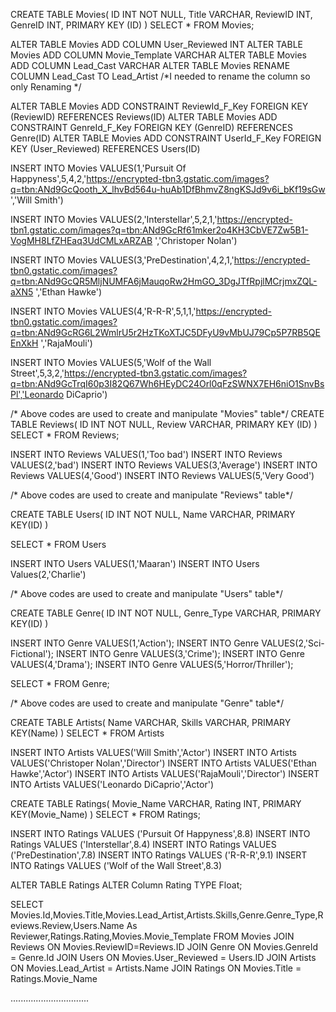 CREATE TABLE Movies(
	ID INT NOT NULL,
	Title VARCHAR,
	ReviewID INT,
	GenreID INT,
	PRIMARY KEY (ID)
)
SELECT * FROM Movies;

ALTER TABLE Movies ADD COLUMN User_Reviewed INT 
ALTER TABLE Movies ADD COLUMN Movie_Template VARCHAR
ALTER TABLE Movies ADD COLUMN Lead_Cast VARCHAR
ALTER TABLE Movies RENAME COLUMN Lead_Cast TO Lead_Artist
/*I needed to rename the column so only Renaming */


ALTER TABLE Movies ADD CONSTRAINT ReviewId_F_Key FOREIGN KEY (ReviewID) REFERENCES Reviews(ID)
ALTER TABLE Movies ADD CONSTRAINT GenreId_F_Key FOREIGN KEY (GenreID) REFERENCES Genre(ID)
ALTER TABLE Movies ADD CONSTRAINT UserId_F_Key FOREIGN KEY (User_Reviewed) REFERENCES Users(ID)

INSERT INTO Movies 
VALUES(1,'Pursuit Of Happyness',5,4,2,'https://encrypted-tbn3.gstatic.com/images?q=tbn:ANd9GcQooth_X_lhvBd564u-huAb1DfBhmvZ8ngKSJd9v6i_bKf19sGw
','Will Smith')

INSERT INTO Movies 
VALUES(2,'Interstellar',5,2,1,'https://encrypted-tbn1.gstatic.com/images?q=tbn:ANd9GcRf61mker2o4KH3CbVE7Zw5B1-VogMH8LfZHEaq3UdCMLxARZAB
','Christoper Nolan')

INSERT INTO Movies 
VALUES(3,'PreDestination',4,2,1,'https://encrypted-tbn0.gstatic.com/images?q=tbn:ANd9GcQR5MljNUMFA6jMauqoRw2HmGO_3DgJTfRpjlMCrjmxZQL-aXN5
','Ethan Hawke')

INSERT INTO Movies 
VALUES(4,'R-R-R',5,1,1,'https://encrypted-tbn0.gstatic.com/images?q=tbn:ANd9GcRG6L2WmlrU5r2HzTKoXTJC5DFyU9vMbUJ79Cp5P7RB5QEEnXkH
','RajaMouli')

INSERT INTO Movies 
VALUES(5,'Wolf of the Wall Street',5,3,2,'https://encrypted-tbn3.gstatic.com/images?q=tbn:ANd9GcTrqI60p3I82Q67Wh6HEyDC24Orl0qFzSWNX7EH6niO1SnvBsPl','Leonardo DiCaprio')


/* Above codes are used to create and manipulate "Movies" table*/
CREATE TABLE Reviews(
	ID INT NOT NULL,
	Review VARCHAR,
	PRIMARY KEY (ID)
)
SELECT  * FROM Reviews;

INSERT INTO Reviews 
VALUES(1,'Too bad')
INSERT INTO Reviews 
VALUES(2,'bad')
INSERT INTO Reviews 
VALUES(3,'Average')
INSERT INTO Reviews 
VALUES(4,'Good')
INSERT INTO Reviews 
VALUES(5,'Very Good')

/* Above codes are used to create and manipulate "Reviews" table*/

CREATE TABLE Users(
	ID INT NOT NULL,
	Name VARCHAR,
	PRIMARY KEY(ID)
)

SELECT * FROM Users

INSERT INTO Users
VALUES(1,'Maaran')
INSERT INTO Users
Values(2,'Charlie')

/* Above codes are used to create and manipulate "Users" table*/

CREATE TABLE Genre(
	ID INT NOT NULL,
	Genre_Type VARCHAR,
	PRIMARY KEY(ID)
)

INSERT INTO Genre
VALUES(1,'Action');
INSERT INTO Genre
VALUES(2,'Sci-Fictional');
INSERT INTO Genre
VALUES(3,'Crime');
INSERT INTO Genre
VALUES(4,'Drama');
INSERT INTO Genre
VALUES(5,'Horror/Thriller');

SELECT * FROM Genre;

/* Above codes are used to create and manipulate "Genre" table*/

CREATE TABLE Artists(
	Name VARCHAR,
	Skills VARCHAR,
	PRIMARY KEY(Name)
)
SELECT * FROM Artists

INSERT INTO Artists VALUES('Will Smith','Actor')
INSERT INTO Artists VALUES('Christoper Nolan','Director')
INSERT INTO Artists VALUES('Ethan Hawke','Actor')
INSERT INTO Artists VALUES('RajaMouli','Director')
INSERT INTO Artists VALUES('Leonardo DiCaprio','Actor')


CREATE TABLE Ratings(
	Movie_Name VARCHAR,
	Rating INT,
	PRIMARY KEY(Movie_Name)
)
SELECT * FROM Ratings;

INSERT INTO Ratings VALUES ('Pursuit Of Happyness',8.8)
INSERT INTO Ratings VALUES ('Interstellar',8.4)
INSERT INTO Ratings VALUES ('PreDestination',7.8)
INSERT INTO Ratings VALUES ('R-R-R',9.1)
INSERT INTO Ratings VALUES ('Wolf of the Wall Street',8.3)

ALTER TABLE Ratings ALTER Column Rating TYPE Float;

SELECT Movies.Id,Movies.Title,Movies.Lead_Artist,Artists.Skills,Genre.Genre_Type,Reviews.Review,Users.Name As Reviewer,Ratings.Rating,Movies.Movie_Template FROM Movies
JOIN Reviews ON Movies.ReviewID=Reviews.ID
JOIN Genre ON Movies.GenreId = Genre.Id
JOIN Users ON Movies.User_Reviewed = Users.ID
JOIN Artists ON Movies.Lead_Artist = Artists.Name
JOIN Ratings ON Movies.Title = Ratings.Movie_Name


...............................